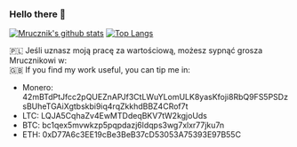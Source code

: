 ### Hello there 👋

[![Mrucznik's github stats](https://github-readme-stats.vercel.app/api?username=Mrucznik&count_private=true&show_icons=true&theme=tokyonight)](https://github.com/Mrucznik?tab=repositories) 
[![Top Langs](https://github-readme-stats.vercel.app/api/top-langs/?username=Mrucznik&count_private=true&layout=compact&langs_count=8&theme=tokyonight)](https://github.com/Mrucznik?tab=repositories)

<!--
**Mrucznik/Mrucznik** is a ✨ _special_ ✨ repository because its `README.md` (this file) appears on your GitHub profile.

Here are some ideas to get you started:

- 🔭 I’m currently working on ...
- 🌱 I’m currently learning ...
- 👯 I’m looking to collaborate on ...
- 🤔 I’m looking for help with ...
- 💬 Ask me about ...
- 📫 How to reach me: ...
- 😄 Pronouns: ...
- ⚡ Fun fact: ...
-->

:poland: Jeśli uznasz moją pracę za wartościową, możesz sypnąć grosza Mrucznikowi w:  
:gb: If you find my work useful, you can tip me in:
- Monero: 42mBTdPtJfcc2pQUEZnAPJf3CtLWuYLomULK8yasKfoji8RbQ9FS5PSDzsBUheTGAiXgtbskbi9iq4rqZkkhdBBZ4CRof7t
- LTC: LQJA5CqhaZv4EwMTDdeqBKV7tW2kgjoUds
- BTC: bc1qex5mvwkzp5pqpdazj6ldqps3wg7xlxr77jku7n
- ETH: 0xD77A6c3EE19cBe3BeB37cD53053A75393E97B55C
